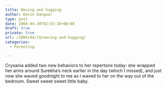 ```yaml
---
title: Waving and hugging
author: Kevin Dangoor
type: post
date: 2004-04-20T02:53:38+00:00
draft: true
private: true
url: /2004/04/19/waving-and-hugging/
categories:
  - Parenting

---
```

Crysania added two new behaviors to her repertoire today: she wrapped her arms around Surekha&#8217;s neck earlier in the day (which I missed), and just now she waved goodnight to me as I waved to her on the way out of the bedroom. Sweet sweet sweet little baby.
